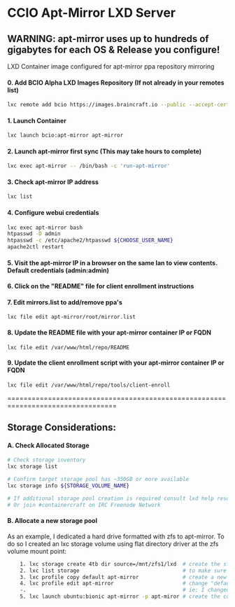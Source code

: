# CCIO Apt-Mirror LXD Server
## WARNING: apt-mirror uses up to hundreds of gigabytes for each OS & Release you configure!
LXD Container image configured for apt-mirror ppa repository mirroring

#### 0. Add BCIO Alpha LXD Images Repository (If not already in your remotes list)
````sh
lxc remote add bcio https://images.braincraft.io --public --accept-certificate
````

#### 1. Launch Container
````sh
lxc launch bcio:apt-mirror apt-mirror
````

#### 2. Launch apt-mirror first sync (This may take hours to complete)
````sh
lxc exec apt-mirror -- /bin/bash -c 'run-apt-mirror'
````

#### 3. Check apt-mirror IP address
````sh
lxc list
````

#### 4. Configure webui credentials
````sh
lxc exec apt-mirror bash
htpasswd -D admin
htpasswd -c /etc/apache2/htpasswd ${CHOOSE_USER_NAME}
apache2ctl restart
````

#### 5. Visit the apt-mirror IP in a browser on the same lan to view contents. Default credentials (admin:admin)
#### 6. Click on the "README" file for client enrollment instructions
#### 7. Edit mirrors.list to add/remove ppa's 
`lxc file edit apt-mirror/root/mirror.list`
#### 8. Update the README file with your apt-mirror container IP or FQDN
`lxc file edit /var/www/html/repo/README`
#### 9. Update the client enrollment script with your apt-mirror container IP or FQDN
`lxc file edit /var/www/html/repo/tools/client-enroll`

=================================================================================
## Storage Considerations:
#### A. Check Allocated Storage
````sh
# Check storage inventory
lxc storage list

# Confirm target storage pool has ~350GB or more available
lxc storage info ${STORAGE_VOLUME_NAME}

# If additional storage pool creation is required consult lxd help resources
# Or join #containercraft on IRC Freenode Network
````
#### B. Allocate a new storage pool
As an example, I dedicated a hard drive formatted with zfs to apt-mirror. To do so I created an lxc storage volume using flat directory driver at the zfs volume mount point:
````sh
    1. lxc storage create 4tb dir source=/mnt/zfs1/lxd  # create the storage volume
    2. lxc list storage                                 # to make sure the volume was created
    3. lxc profile copy default apt-mirror              # create a new lxd profile for apt-mirror
    4. lxc profile edit apt-mirror                      # change "default" to your new storage volume name
    -.                                                  # ie: I changed "default" to "4tb"
    5. lxc launch ubuntu:bionic apt-mirror -p apt-miror # create the container with the profile "apt-mirror"
````
